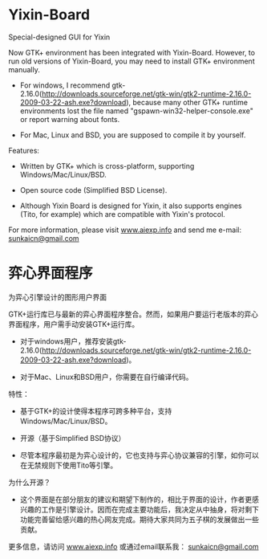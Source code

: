 Yixin-Board
===========

Special-designed GUI for Yixin

Now GTK+ environment has been integrated with Yixin-Board. However, to run old versions of Yixin-Board, you may need to install GTK+ environment manually.
  
  * For windows, I recommend gtk-2.16.0(http://downloads.sourceforge.net/gtk-win/gtk2-runtime-2.16.0-2009-03-22-ash.exe?download), because many other GTK+ runtime environments lost the file named "gspawn-win32-helper-console.exe" or report warning about fonts.
  
  * For Mac, Linux and BSD, you are supposed to compile it by yourself.
  
Features:
  
  * Written by GTK+ which is cross-platform, supporting Windows/Mac/Linux/BSD.
    
  * Open source code (Simplified BSD License).
  
  * Although Yixin Board is designed for Yixin, it also supports engines (Tito, for example) which are compatible with Yixin's protocol.

For more information, please visit www.aiexp.info and send me e-mail: sunkaicn@gmail.com

弈心界面程序
============

为弈心引擎设计的图形用户界面

GTK+运行库已与最新的弈心界面程序整合。然而，如果用户要运行老版本的弈心界面程序，用户需手动安装GTK+运行库。

  * 对于windows用户，推荐安装gtk-2.16.0(http://downloads.sourceforge.net/gtk-win/gtk2-runtime-2.16.0-2009-03-22-ash.exe?download)。
  
  * 对于Mac、Linux和BSD用户，你需要在自行编译代码。

特性：

  * 基于GTK+的设计使得本程序可跨多种平台，支持Windows/Mac/Linux/BSD。
  
  * 开源（基于Simplified BSD协议）
  
  * 尽管本程序最初是为弈心设计的，它也支持与弈心协议兼容的引擎，如你可以在无禁规则下使用Tito等引擎。

为什么开源？

  * 这个界面是在部分朋友的建议和期望下制作的，相比于界面的设计，作者更感兴趣的工作是引擎设计。因而在完成主要功能后，我决定从中抽身，将对剩下功能完善留给感兴趣的热心网友完成。期待大家共同为五子棋的发展做出一些贡献。

更多信息，请访问 www.aiexp.info 或通过email联系我： sunkaicn@gmail.com
